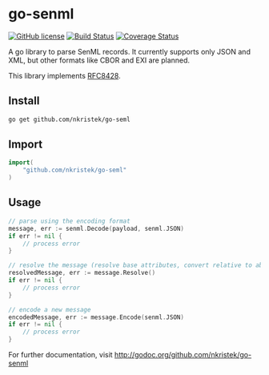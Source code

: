# go-senml

[![GitHub license](https://img.shields.io/github/license/nkristek/go-senml.svg)](https://github.com/nkristek/go-senml/blob/master/LICENSE)
[![Build Status](https://travis-ci.com/nkristek/go-senml.svg?branch=master)](https://travis-ci.com/nkristek/go-senml)
[![Coverage Status](https://coveralls.io/repos/github/nkristek/go-senml/badge.svg?branch=master)](https://coveralls.io/github/nkristek/go-senml?branch=master)

A go library to parse SenML records. It currently supports only JSON and XML, but other formats like CBOR and EXI are planned.

This library implements [RFC8428](https://tools.ietf.org/rfc/rfc8428.txt).

## Install
```sh
go get github.com/nkristek/go-seml
```

## Import
```go
import(
	"github.com/nkristek/go-seml"
)
```

## Usage
```go
// parse using the encoding format
message, err := senml.Decode(payload, senml.JSON)
if err != nil {
	// process error
}

// resolve the message (resolve base attributes, convert relative to absolute time etc.)
resolvedMessage, err := message.Resolve()
if err != nil {
	// process error
}

// encode a new message
encodedMessage, err := message.Encode(senml.JSON)
if err != nil {
	// process error
}
```

For further documentation, visit http://godoc.org/github.com/nkristek/go-senml